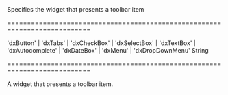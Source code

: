 <!--**
/*-------------------------------------------
    Auto-generated file. Do not modify.
-------------------------------------------

**-->
<!--d-->Specifies the widget that presents a toolbar item<!--/d-->
===========================================================================
<!--acceptValues-->'dxButton' | 'dxTabs' | 'dxCheckBox' | 'dxSelectBox' | 'dxTextBox' | 'dxAutocomplete' | 'dxDateBox' | 'dxMenu' | 'dxDropDownMenu'<!--/acceptValues-->
<!--type-->String<!--/type-->
===========================================================================

<!--shortDescription-->
A widget that presents a toolbar item.
<!--/shortDescription-->

<!--fullDescription-->

<!--/fullDescription-->